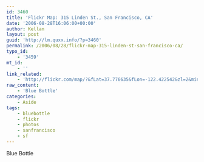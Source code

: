 ```yaml
---
id: 3460
title: 'Flickr Map: 315 Linden St., San Francisco, CA'
date: '2006-08-28T16:06:00+00:00'
author: Kellan
layout: post
guid: 'http://lm.quxx.info/?p=3460'
permalink: /2006/08/28/flickr-map-315-linden-st-san-francisco-ca/
typo_id:
    - '3459'
mt_id:
    - ''
link_related:
    - 'http://flickr.com/map/?&fLat=37.776635&fLon=-122.422542&zl=2&min_upload_date=946713600&min_taken_date=1970-01-01%2000:00:00'
raw_content:
    - 'Blue Bottle'
categories:
    - Aside
tags:
    - bluebottle
    - flickr
    - photos
    - sanfrancisco
    - sf
---
```


Blue Bottle